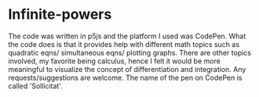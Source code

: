 # Infinite-powers
The code was written in p5js and the platform I used was CodePen.
What the code does is that it provides help with different math topics such as quadratic eqns/ simultaneous eqns/ plotting graphs. 
There are other topics involved, my favorite being calculus, hence I felt it would be more meaningful to visualize the concept of differentiation and integration. 
Any requests/suggestions are welcome. 
The name of the pen on CodePen is called 'Sollicitat'. 
